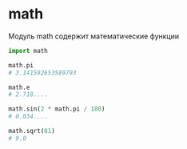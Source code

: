 # math

Модуль math содержит математические функции

```python
import math

math.pi
# 3.141592653589793

math.e
# 2.718....

math.sin(2 * math.pi / 180)
# 0.034....

math.sqrt(81)
# 9.0
```
